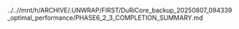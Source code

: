 ../..//mnt/h/ARCHIVE/.UNWRAP/FIRST/DuRiCore_backup_20250807_094339_optimal_performance/PHASE6_2_3_COMPLETION_SUMMARY.md